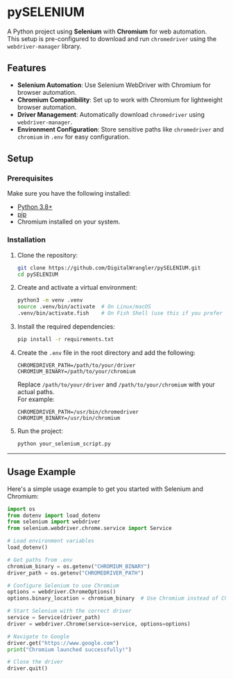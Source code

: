 # pySELENIUM

A Python project using **Selenium** with **Chromium** for web automation.  
This setup is pre-configured to download and run `chromedriver` using the `webdriver-manager` library.  

## Features
- **Selenium Automation**: Use Selenium WebDriver with Chromium for browser automation.
- **Chromium Compatibility**: Set up to work with Chromium for lightweight browser automation.
- **Driver Management**: Automatically download `chromedriver` using `webdriver-manager`.
- **Environment Configuration**: Store sensitive paths like `chromedriver` and `chromium` in `.env` for easy configuration.

## Setup

### Prerequisites
Make sure you have the following installed:
- [Python 3.8+](https://www.python.org/downloads/)
- [pip](https://pip.pypa.io/en/stable/installation/)
- Chromium installed on your system.

### Installation

1. Clone the repository:
    ```sh
    git clone https://github.com/DigitalWrangler/pySELENIUM.git
    cd pySELENIUM
    ```

2. Create and activate a virtual environment:
    ```sh
    python3 -m venv .venv
    source .venv/bin/activate  # On Linux/macOS
    .venv/bin/activate.fish    # On Fish Shell (use this if you prefer Fish Shell)
    ```

3. Install the required dependencies:
    ```sh
    pip install -r requirements.txt
    ```

4. Create the `.env` file in the root directory and add the following:
    ```dotenv
    CHROMEDRIVER_PATH=/path/to/your/driver
    CHROMIUM_BINARY=/path/to/your/chromium
    ```

    Replace `/path/to/your/driver` and `/path/to/your/chromium` with your actual paths.  
    For example:
    ```dotenv
    CHROMEDRIVER_PATH=/usr/bin/chromedriver
    CHROMIUM_BINARY=/usr/bin/chromium
    ```

5. Run the project:
    ```sh
    python your_selenium_script.py
    ```

---

## Usage Example

Here's a simple usage example to get you started with Selenium and Chromium:

```python
import os
from dotenv import load_dotenv
from selenium import webdriver
from selenium.webdriver.chrome.service import Service

# Load environment variables
load_dotenv()

# Get paths from .env
chromium_binary = os.getenv("CHROMIUM_BINARY")
driver_path = os.getenv("CHROMEDRIVER_PATH")

# Configure Selenium to use Chromium
options = webdriver.ChromeOptions()
options.binary_location = chromium_binary  # Use Chromium instead of Chrome

# Start Selenium with the correct driver
service = Service(driver_path)
driver = webdriver.Chrome(service=service, options=options)

# Navigate to Google
driver.get("https://www.google.com")
print("Chromium launched successfully!")

# Close the driver
driver.quit()

